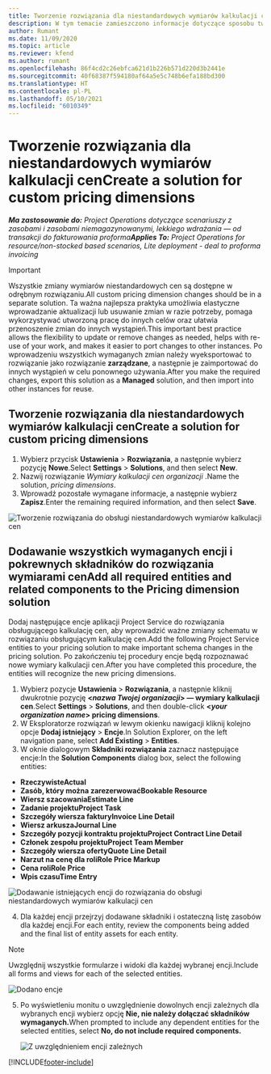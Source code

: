 ```yaml
---
title: Tworzenie rozwiązania dla niestandardowych wymiarów kalkulacji cen
description: W tym temacie zamieszczono informacje dotyczące sposobu tworzenia rozwiązań obsługujących niestandardowe wymiary kalkulacji cen.
author: Rumant
ms.date: 11/09/2020
ms.topic: article
ms.reviewer: kfend
ms.author: rumant
ms.openlocfilehash: 86f4cd2c26ebfca621d1b226b571d220d3b2441e
ms.sourcegitcommit: 40f68387f594180af64a5e5c748b6efa188bd300
ms.translationtype: HT
ms.contentlocale: pl-PL
ms.lasthandoff: 05/10/2021
ms.locfileid: "6010349"
---
```

# <a name="create-a-solution-for-custom-pricing-dimensions"></a><span data-ttu-id="2c05b-103">Tworzenie rozwiązania dla niestandardowych wymiarów kalkulacji cen</span><span class="sxs-lookup"><span data-stu-id="2c05b-103">Create a solution for custom pricing dimensions</span></span>

 <span data-ttu-id="2c05b-104">_**Ma zastosowanie do:** Project Operations dotyczące scenariuszy z zasobami i zasobami niemagazynowanymi, lekkiego wdrażania — od transakcji do fakturowania proforma_</span><span class="sxs-lookup"><span data-stu-id="2c05b-104">_**Applies To:** Project Operations for resource/non-stocked based scenarios, Lite deployment - deal to proforma invoicing_</span></span> 

>[!IMPORTANT]
><span data-ttu-id="2c05b-105">Wszystkie zmiany wymiarów niestandardowych cen są dostępne w odrębnym rozwiązaniu.</span><span class="sxs-lookup"><span data-stu-id="2c05b-105">All custom pricing dimension changes should be in a separate solution.</span></span> <span data-ttu-id="2c05b-106">Ta ważna najlepsza praktyka umożliwia elastyczne wprowadzanie aktualizacji lub usuwanie zmian w razie potrzeby, pomaga wykorzystywać utworzoną pracę do innych celów oraz ułatwia przenoszenie zmian do innych wystąpień.</span><span class="sxs-lookup"><span data-stu-id="2c05b-106">This important best practice allows the flexibility to update or remove changes as needed, helps with re-use of your work, and makes it easier to port changes to other instances.</span></span> <span data-ttu-id="2c05b-107">Po wprowadzeniu wszystkich wymaganych zmian należy wyeksportować to rozwiązanie jako rozwiązanie **zarządzane**, a następnie je zaimportować do innych wystąpień w celu ponownego używania.</span><span class="sxs-lookup"><span data-stu-id="2c05b-107">After you make the required changes, export this solution as a **Managed** solution, and then import into other instances for reuse.</span></span>

## <a name="create-a-solution-for-custom-pricing-dimensions"></a><span data-ttu-id="2c05b-108">Tworzenie rozwiązania dla niestandardowych wymiarów kalkulacji cen</span><span class="sxs-lookup"><span data-stu-id="2c05b-108">Create a solution for custom pricing dimensions</span></span>

1.  <span data-ttu-id="2c05b-109">Wybierz przycisk **Ustawienia** > **Rozwiązania**, a następnie wybierz pozycję **Nowe**.</span><span class="sxs-lookup"><span data-stu-id="2c05b-109">Select **Settings** > **Solutions**, and then select **New**.</span></span>
2.  <span data-ttu-id="2c05b-110">Nazwij rozwiązanie *Wymiary kalkulacji cen organizacji <your organization name>*.</span><span class="sxs-lookup"><span data-stu-id="2c05b-110">Name the solution, *<your organization name> pricing dimensions*.</span></span>
3. <span data-ttu-id="2c05b-111">Wprowadź pozostałe wymagane informacje, a następnie wybierz **Zapisz**.</span><span class="sxs-lookup"><span data-stu-id="2c05b-111">Enter the remaining required information, and then select **Save**.</span></span>

  ![Tworzenie rozwiązania do obsługi niestandardowych wymiarów kalkulacji cen](./media/Creation-of-custom-pricing-dimension-solution.png)
 
## <a name="add-all-required-entities-and-related-components-to-the-pricing-dimension-solution"></a><span data-ttu-id="2c05b-113">Dodawanie wszystkich wymaganych encji i pokrewnych składników do rozwiązania wymiarami cen</span><span class="sxs-lookup"><span data-stu-id="2c05b-113">Add all required entities and related components to the Pricing dimension solution</span></span>

<span data-ttu-id="2c05b-114">Dodaj następujące encje aplikacji Project Service do rozwiązania obsługującego kalkulację cen, aby wprowadzić ważne zmiany schematu w rozwiązaniu obsługującym kalkulację cen.</span><span class="sxs-lookup"><span data-stu-id="2c05b-114">Add the following Project Service entities to your pricing solution to make important schema changes in the pricing solution.</span></span> <span data-ttu-id="2c05b-115">Po zakończeniu tej procedury encje będą rozpoznawać nowe wymiary kalkulacji cen.</span><span class="sxs-lookup"><span data-stu-id="2c05b-115">After you have completed this procedure, the entities will recognize the new pricing dimensions.</span></span>

1.  <span data-ttu-id="2c05b-116">Wybierz pozycje **Ustawienia** > **Rozwiązania**, a następnie kliknij dwukrotnie pozycję **<*nazwa Twojej organizacji*> — wymiary kalkulacji cen**.</span><span class="sxs-lookup"><span data-stu-id="2c05b-116">Select **Settings** > **Solutions**, and then double-click **<*your organization name*> pricing dimensions**.</span></span>
2.  <span data-ttu-id="2c05b-117">W Eksploratorze rozwiązań w lewym okienku nawigacji kliknij kolejno opcje **Dodaj istniejący** > **Encje**.</span><span class="sxs-lookup"><span data-stu-id="2c05b-117">In Solution Explorer, on the left navigation pane, select **Add Existing** > **Entities**.</span></span>
3.  <span data-ttu-id="2c05b-118">W oknie dialogowym **Składniki rozwiązania** zaznacz następujące encje:</span><span class="sxs-lookup"><span data-stu-id="2c05b-118">In the **Solution Components** dialog box, select the following entities:</span></span>
 
   - <span data-ttu-id="2c05b-119">**Rzeczywiste**</span><span class="sxs-lookup"><span data-stu-id="2c05b-119">**Actual**</span></span>
   - <span data-ttu-id="2c05b-120">**Zasób, który można zarezerwować**</span><span class="sxs-lookup"><span data-stu-id="2c05b-120">**Bookable Resource**</span></span>
   - <span data-ttu-id="2c05b-121">**Wiersz szacowania**</span><span class="sxs-lookup"><span data-stu-id="2c05b-121">**Estimate Line**</span></span>
   - <span data-ttu-id="2c05b-122">**Zadanie projektu**</span><span class="sxs-lookup"><span data-stu-id="2c05b-122">**Project Task**</span></span>
   - <span data-ttu-id="2c05b-123">**Szczegóły wiersza faktury**</span><span class="sxs-lookup"><span data-stu-id="2c05b-123">**Invoice Line Detail**</span></span>
   - <span data-ttu-id="2c05b-124">**Wiersz arkusza**</span><span class="sxs-lookup"><span data-stu-id="2c05b-124">**Journal Line**</span></span>
   - <span data-ttu-id="2c05b-125">**Szczegóły pozycji kontraktu projektu**</span><span class="sxs-lookup"><span data-stu-id="2c05b-125">**Project Contract Line Detail**</span></span>
   - <span data-ttu-id="2c05b-126">**Członek zespołu projektu**</span><span class="sxs-lookup"><span data-stu-id="2c05b-126">**Project Team Member**</span></span>
   - <span data-ttu-id="2c05b-127">**Szczegóły wiersza oferty**</span><span class="sxs-lookup"><span data-stu-id="2c05b-127">**Quote Line Detail**</span></span>
   - <span data-ttu-id="2c05b-128">**Narzut na cenę dla roli**</span><span class="sxs-lookup"><span data-stu-id="2c05b-128">**Role Price Markup**</span></span>
   - <span data-ttu-id="2c05b-129">**Cena roli**</span><span class="sxs-lookup"><span data-stu-id="2c05b-129">**Role Price**</span></span>
   - <span data-ttu-id="2c05b-130">**Wpis czasu**</span><span class="sxs-lookup"><span data-stu-id="2c05b-130">**Time Entry**</span></span>
 
   ![Dodawanie istniejących encji do rozwiązania do obsługi niestandardowych wymiarów kalkulacji cen](./media/Existing-entities-to-PD-solution.png)
 
 4. <span data-ttu-id="2c05b-132">Dla każdej encji przejrzyj dodawane składniki i ostateczną listę zasobów dla każdej encji.</span><span class="sxs-lookup"><span data-stu-id="2c05b-132">For each entity, review the components being added and the final list of entity assets for each entity.</span></span> 

   >[!NOTE]
   > <span data-ttu-id="2c05b-133">Uwzględnij wszystkie formularze i widoki dla każdej wybranej encji.</span><span class="sxs-lookup"><span data-stu-id="2c05b-133">Include all forms and views for each of the selected entities.</span></span>

  ![Dodano encje](./media/solution-component-selection.png)


5.  <span data-ttu-id="2c05b-135">Po wyświetleniu monitu o uwzględnienie dowolnych encji zależnych dla wybranych encji wybierz opcję **Nie, nie należy dołączać składników wymaganych.**</span><span class="sxs-lookup"><span data-stu-id="2c05b-135">When prompted to include any dependent entities for the selected entities, select **No, do not include required components.**</span></span>

    ![Z uwzględnieniem encji zależnych](./media/Do-not-include-required.png)


[!INCLUDE[footer-include](../includes/footer-banner.md)]